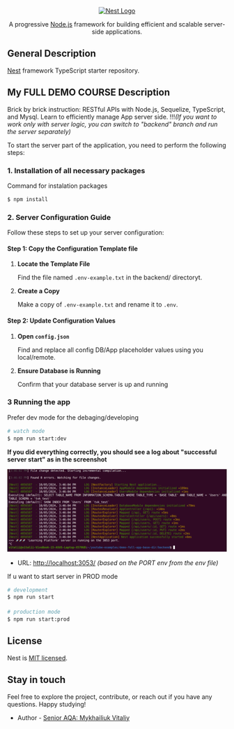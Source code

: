 <p align="center">
  <a href="http://nestjs.com/" target="blank"><img src="https://nestjs.com/img/logo-small.svg" width="100" alt="Nest Logo" /></a>
</p>

[circleci-image]: https://img.shields.io/circleci/build/github/nestjs/nest/master?token=abc123def456
[circleci-url]: https://circleci.com/gh/nestjs/nest

  <p align="center">A progressive <a href="http://nodejs.org" target="_blank">Node.js</a> framework for building efficient and scalable server-side applications.</p>
    <p align="center">

  <!--[![Backers on Open Collective](https://opencollective.com/nest/backers/badge.svg)](https://opencollective.com/nest#backer)
  [![Sponsors on Open Collective](https://opencollective.com/nest/sponsors/badge.svg)](https://opencollective.com/nest#sponsor)-->

## General Description

[Nest](https://github.com/nestjs/nest) framework TypeScript starter repository.

## My FULL DEMO COURSE Description

Brick by brick instruction: RESTful APIs with Node.js, Sequelize, TypeScript, and Mysql. Learn to efficiently manage App server side.
!!!_(If you want to work only with server logic, you can switch to "backend" branch and run the server separately)_

To start the server part of the application, you need to perform the following steps:

### 1. Installation of all necessary packages

Command for instalation packages

```bash
$ npm install
```
### 2. Server Configuration Guide

Follow these steps to set up your server configuration:

#### Step 1: Copy the Configuration Template file

1. **Locate the Template File**

   Find the file named `.env-example.txt` in the backend/ directoryt.

2. **Create a Copy**

   Make a copy of `.env-example.txt` and rename it to `.env`.

#### Step 2: Update Configuration Values

1. **Open `config.json`**

   Find and replace all config DB/App placeholder values using you local/remote.

2. **Ensure Database is Running**

   Confirm that your database server is up and running

### 3 Running the app

Prefer dev mode for the debaging/developing

```bash
# watch mode
$ npm run start:dev
```

**If you did everything correctly, you should see a log about "successful server start" as in the screenshot**
<p align="center">
  <img src="./docs/images/server-log.png" width="600" alt="FULL Demo Course" />
</p>

- URL: [http://localhost:3053/](http://localhost:3053/)
_(based on the PORT env from the env file)_

If u want to start server in PROD mode 

```bash
# development
$ npm run start

# production mode
$ npm run start:prod
```

## License

Nest is [MIT licensed](LICENSE).

## Stay in touch

Feel free to explore the project, contribute, or reach out if you have any questions. Happy studying!

- Author - [Senior AQA: Mykhailiuk Vitaliy](vmykhailiuk.chanel@gmail.com)

